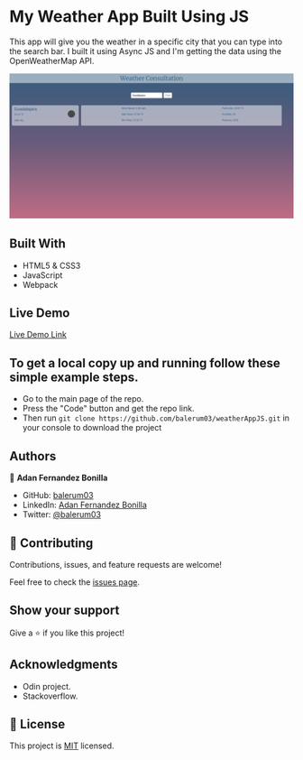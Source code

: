 # My Weather App Built Using JS

This app will give you the weather in a specific city that you can type into the search bar.
I built it using Async JS and I'm getting the data using the OpenWeatherMap API.

![](ScreenShot.png)

## Built With

- HTML5 & CSS3
- JavaScript
- Webpack


## Live Demo

[Live Demo Link](https://raw.githack.com/balerum03/weatherAppJS/weather_API/dist/index.html)


## To get a local copy up and running follow these simple example steps.
- Go to the main page of the repo.
- Press the "Code" button and get the repo link.
- Then run `git clone https://github.com/balerum03/weatherAppJS.git` in your console to download the project

## Authors

👤 **Adan Fernandez Bonilla**

- GitHub: [balerum03](https://github.com/balerum03)
- LinkedIn: [Adan Fernandez Bonilla](https://www.linkedin.com/in/adan-fernandez-bonilla/)
- Twitter: [@balerum03](https://twitter.com/balerum03)

## 🤝 Contributing

Contributions, issues, and feature requests are welcome!

Feel free to check the [issues page](issues/).

## Show your support

Give a ⭐️ if you like this project!

## Acknowledgments

- Odin project.
- Stackoverflow.

## 📝 License

This project is [MIT](LICENSE) licensed.